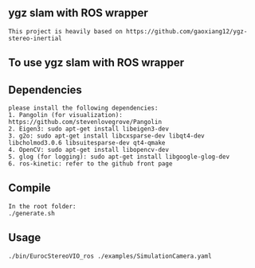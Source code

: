 ## ygz slam with ROS wrapper

    This project is heavily based on https://github.com/gaoxiang12/ygz-stereo-inertial

## To use ygz slam with ROS wrapper

## Dependencies

    please install the following dependencies:
    1. Pangolin (for visualization): https://github.com/stevenlovegrove/Pangolin
    2. Eigen3: sudo apt-get install libeigen3-dev
    3. g2o: sudo apt-get install libcxsparse-dev libqt4-dev libcholmod3.0.6 libsuitesparse-dev qt4-qmake
    4. OpenCV: sudo apt-get install libopencv-dev
    5. glog (for logging): sudo apt-get install libgoogle-glog-dev
    6. ros-kinetic: refer to the github front page

## Compile

    In the root folder:
    ./generate.sh
    
## Usage

    ./bin/EurocStereoVIO_ros ./examples/SimulationCamera.yaml
